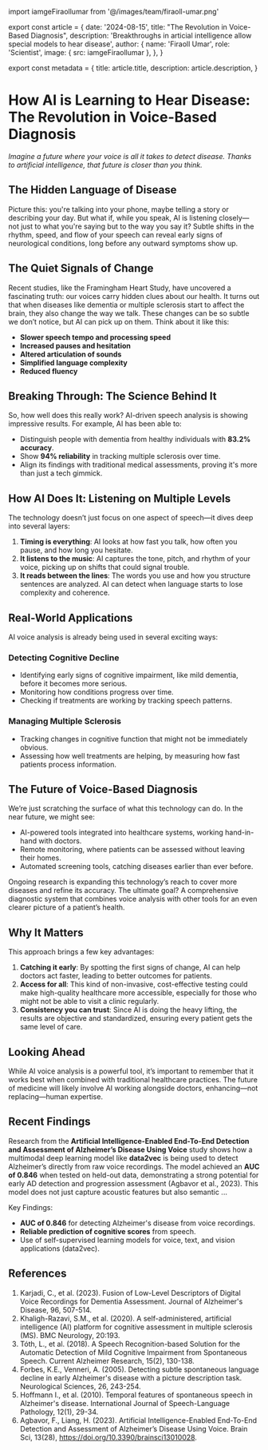 import iamgeFiraollumar from '@/images/team/firaoll-umar.png'

export const article = {
  date: '2024-08-15',
  title: "The Revolution in Voice-Based Diagnosis",
  description:
    'Breakthroughs in articial intelligence allow special models to hear disease',
  author: {
    name: 'Firaoll Umar',
    role: 'Scientist',
    image: { src: iamgeFiraollumar },
  },
}

export const metadata = {
  title: article.title,
  description: article.description,
}

# How AI is Learning to Hear Disease: The Revolution in Voice-Based Diagnosis

*Imagine a future where your voice is all it takes to detect disease. Thanks to artificial intelligence, that future is closer than you think.*

## The Hidden Language of Disease

Picture this: you're talking into your phone, maybe telling a story or describing your day. But what if, while you speak, AI is listening closely—not just to what you're saying but to the way you say it? Subtle shifts in the rhythm, speed, and flow of your speech can reveal early signs of neurological conditions, long before any outward symptoms show up.

## The Quiet Signals of Change

Recent studies, like the Framingham Heart Study, have uncovered a fascinating truth: our voices carry hidden clues about our health. It turns out that when diseases like dementia or multiple sclerosis start to affect the brain, they also change the way we talk. These changes can be so subtle we don’t notice, but AI can pick up on them. Think about it like this:

- **Slower speech tempo and processing speed**
- **Increased pauses and hesitation**
- **Altered articulation of sounds**
- **Simplified language complexity**
- **Reduced fluency**

## Breaking Through: The Science Behind It

So, how well does this really work? AI-driven speech analysis is showing impressive results. For example, AI has been able to:

- Distinguish people with dementia from healthy individuals with **83.2% accuracy**.
- Show **94% reliability** in tracking multiple sclerosis over time.
- Align its findings with traditional medical assessments, proving it's more than just a tech gimmick.

## How AI Does It: Listening on Multiple Levels

The technology doesn’t just focus on one aspect of speech—it dives deep into several layers:

1. **Timing is everything**: AI looks at how fast you talk, how often you pause, and how long you hesitate.
2. **It listens to the music**: AI captures the tone, pitch, and rhythm of your voice, picking up on shifts that could signal trouble.
3. **It reads between the lines**: The words you use and how you structure sentences are analyzed. AI can detect when language starts to lose complexity and coherence.

## Real-World Applications

AI voice analysis is already being used in several exciting ways:

### Detecting Cognitive Decline
- Identifying early signs of cognitive impairment, like mild dementia, before it becomes more serious.
- Monitoring how conditions progress over time.
- Checking if treatments are working by tracking speech patterns.

### Managing Multiple Sclerosis
- Tracking changes in cognitive function that might not be immediately obvious.
- Assessing how well treatments are helping, by measuring how fast patients process information.

## The Future of Voice-Based Diagnosis

We’re just scratching the surface of what this technology can do. In the near future, we might see:

- AI-powered tools integrated into healthcare systems, working hand-in-hand with doctors.
- Remote monitoring, where patients can be assessed without leaving their homes.
- Automated screening tools, catching diseases earlier than ever before.

Ongoing research is expanding this technology’s reach to cover more diseases and refine its accuracy. The ultimate goal? A comprehensive diagnostic system that combines voice analysis with other tools for an even clearer picture of a patient’s health.

## Why It Matters

This approach brings a few key advantages:

1. **Catching it early**: By spotting the first signs of change, AI can help doctors act faster, leading to better outcomes for patients.
2. **Access for all**: This kind of non-invasive, cost-effective testing could make high-quality healthcare more accessible, especially for those who might not be able to visit a clinic regularly.
3. **Consistency you can trust**: Since AI is doing the heavy lifting, the results are objective and standardized, ensuring every patient gets the same level of care.

## Looking Ahead

While AI voice analysis is a powerful tool, it’s important to remember that it works best when combined with traditional healthcare practices. The future of medicine will likely involve AI working alongside doctors, enhancing—not replacing—human expertise.

## Recent Findings

Research from the **Artificial Intelligence-Enabled End-To-End Detection and Assessment of Alzheimer’s Disease Using Voice** study shows how a multimodal deep learning model like **data2vec** is being used to detect Alzheimer’s directly from raw voice recordings. The model achieved an **AUC of 0.846** when tested on held-out data, demonstrating a strong potential for early AD detection and progression assessment (Agbavor et al., 2023). This model does not just capture acoustic features but also semantic ...

Key Findings:
- **AUC of 0.846** for detecting Alzheimer's disease from voice recordings.
- **Reliable prediction of cognitive scores** from speech.
- Use of self-supervised learning models for voice, text, and vision applications (data2vec).

## References

1. Karjadi, C., et al. (2023). Fusion of Low-Level Descriptors of Digital Voice Recordings for Dementia Assessment. Journal of Alzheimer's Disease, 96, 507-514.
2. Khaligh-Razavi, S.M., et al. (2020). A self-administered, artificial intelligence (AI) platform for cognitive assessment in multiple sclerosis (MS). BMC Neurology, 20:193.
3. Tóth, L., et al. (2018). A Speech Recognition-based Solution for the Automatic Detection of Mild Cognitive Impairment from Spontaneous Speech. Current Alzheimer Research, 15(2), 130-138.
4. Forbes, K.E., Venneri, A. (2005). Detecting subtle spontaneous language decline in early Alzheimer's disease with a picture description task. Neurological Sciences, 26, 243-254.
5. Hoffmann I., et al. (2010). Temporal features of spontaneous speech in Alzheimer's disease. International Journal of Speech-Language Pathology, 12(1), 29-34.
6. Agbavor, F., Liang, H. (2023). Artificial Intelligence-Enabled End-To-End Detection and Assessment of Alzheimer’s Disease Using Voice. Brain Sci, 13(28), https://doi.org/10.3390/brainsci13010028.
